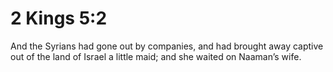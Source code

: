 # 2 Kings 5:2

And the Syrians had gone out by companies, and had brought away captive out of the land of Israel a little maid; and she waited on Naaman’s wife.